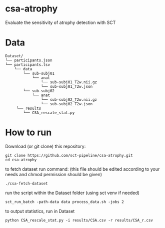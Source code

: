 # csa-atrophy
Evaluate the sensitivity of atrophy detection with SCT

# Data
~~~
Dataset/
└── participants.json
└── participants.tsv
    └── data
        └── sub-subj01
            └── anat
                └── sub-subj01_T2w.nii.gz
                └── sub-subj01_T2w.json
        └── sub-subj02
            └── anat
                └── sub-subj02_T2w.nii.gz
                └── sub-subj02_T2w.json
     └── results
        └── CSA_rescale_stat.py
~~~
# How to run
Download (or git clone) this repository:
~~~
git clone https://github.com/sct-pipeline/csa-atrophy.git
cd csa-atrophy
~~~
to fetch dataset run command: (this file should be edited according to your needs and chmod permission should be given)
~~~
./csa-fetch-dataset
~~~
run the script within the Dataset folder (using sct venv if needed)
~~~
sct_run_batch -path-data data process_data.sh -jobs 2
~~~
to output statistics, run in Dataset
~~~
python CSA_rescale_stat.py -i results/CSA.csv -r results/CSA_r.csv
~~~
